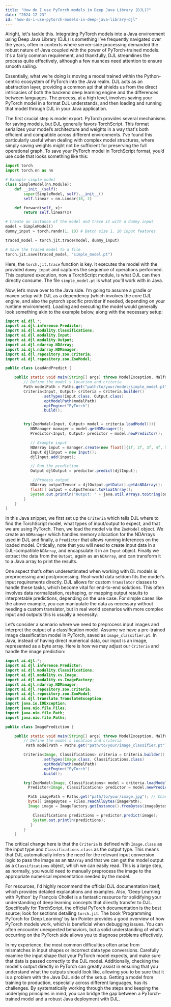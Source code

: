 ```yaml
---
title: "How do I use PyTorch models in Deep Java Library (DJL)?"
date: "2024-12-23"
id: "how-do-i-use-pytorch-models-in-deep-java-library-djl"
---
```


Alright, let's tackle this. Integrating PyTorch models into a Java environment using Deep Java Library (DJL) is something I’ve frequently navigated over the years, often in contexts where server-side processing demanded the robust nature of Java coupled with the power of PyTorch-trained models. It's a fairly common requirement, and thankfully, DJL streamlines the process quite effectively, although a few nuances need attention to ensure smooth sailing.

Essentially, what we’re doing is moving a model trained within the Python-centric ecosystem of PyTorch into the Java realm. DJL acts as an abstraction layer, providing a common api that shields us from the direct intricacies of both the backend deep learning engine and the differences between languages. The process, at a high level, involves saving your PyTorch model in a format DJL understands, and then loading and running that model through DJL in your Java application.

The first crucial step is model export. PyTorch provides several mechanisms for saving models, but DJL generally favors TorchScript. This format serializes your model’s architecture and weights in a way that's both efficient and compatible across different environments. I’ve found this particularly useful when dealing with complex model structures, where simply saving weights might not be sufficient for preserving the full operational graph. To save your PyTorch model in TorchScript format, you’d use code that looks something like this:

```python
import torch
import torch.nn as nn

# Example simple model
class SimpleModel(nn.Module):
    def __init__(self):
        super(SimpleModel, self).__init__()
        self.linear = nn.Linear(10, 2)

    def forward(self, x):
        return self.linear(x)

# Create an instance of the model and trace it with a dummy input
model = SimpleModel()
dummy_input = torch.randn(1, 10) # Batch size 1, 10 input features

traced_model = torch.jit.trace(model, dummy_input)

# Save the traced model to a file
torch.jit.save(traced_model, "simple_model.pt")
```
Here, the `torch.jit.trace` function is key. It executes the model with the provided `dummy_input` and captures the sequence of operations performed. This captured execution, now a TorchScript module, is what DJL can then directly consume. The file `simple_model.pt` is what you'll work with in Java.

Now, let’s move over to the Java side. I’m going to assume a gradle or maven setup with DJL as a dependency (which involves the core DJL engine, and also the pytorch specific provider if needed, depending on your runtime environment). Loading and executing the model would generally look something akin to the example below, along with the necessary setup:

```java
import ai.djl.*;
import ai.djl.inference.Predictor;
import ai.djl.modality.Classifications;
import ai.djl.modality.Input;
import ai.djl.modality.Output;
import ai.djl.ndarray.NDArray;
import ai.djl.ndarray.NDManager;
import ai.djl.repository.zoo.Criteria;
import ai.djl.repository.zoo.ZooModel;

public class LoadAndPredict {

    public static void main(String[] args) throws ModelException, MalformedModelException, TranslateException {
        // Define the model's location and criteria
        Path modelPath = Paths.get("path/to/your/model/simple_model.pt"); //Change this path to your actual location
        Criteria<Input, Output> criteria = Criteria.builder()
                .setTypes(Input.class, Output.class)
                .optModelPath(modelPath)
                .optEngine("PyTorch")
                .build();


        try(ZooModel<Input, Output> model = criteria.loadModel()){
           NDManager manager = model.getNDManager();
           Predictor<Input, Output> predictor = model.newPredictor();

           // Example input
           NDArray input = manager.create(new float[]{1f, 2f, 3f, 4f, 5f, 6f, 7f, 8f, 9f, 10f}).reshape(1, 10);
           Input djlInput = new Input();
           djlInput.add(input);

           // Run the prediction
           Output djlOutput = predictor.predict(djlInput);

            //Process output
           NDArray outputTensor = djlOutput.getData().getAsNDArray();
           float[] output = outputTensor.toFloatArray();
           System.out.println("Output: " + java.util.Arrays.toString(output));
        }
    }
}
```
In this Java snippet, we first set up the `Criteria` which tells DJL where to find the TorchScript model, what types of input/output to expect, and that we are using PyTorch. Then, we load the model via the `ZooModel` object. We create an `NDManager` which handles memory allocation for the NDArrays used in DJL and finally, a `Predictor` that allows running inferences on the loaded model. Critically, note that you will need to create input data in a DJL-compatible `NDArray`, and encapsulate it in an `Input` object. Finally we extract the data from the `Output`, again as an `NDArray`, and can transform it to a Java array to print the results.

One aspect that’s often underestimated when working with DL models is preprocessing and postprocessing. Real-world data seldom fits the model's input requirements directly. DJL allows for custom `Translator` classes to handle these tasks, which become vital for end-to-end solutions. This often involves data normalization, reshaping, or mapping output results to interpretable predictions, depending on the use case. For simple cases like the above example, you can manipulate the data as necessary without needing a custom translator, but in real world scenarios with more complex input and outputs this is usually a necessity.

Let’s consider a scenario where we need to preprocess input images and interpret the output of a classification model. Assume we have a pre-trained image classification model in PyTorch, saved as `image_classifier.pt`. In Java, instead of having direct numerical data, our input is an image, represented as a byte array. Here is how we may adjust our `Criteria` and handle the image prediction:

```java
import ai.djl.*;
import ai.djl.inference.Predictor;
import ai.djl.modality.Classifications;
import ai.djl.modality.cv.Image;
import ai.djl.modality.cv.ImageFactory;
import ai.djl.ndarray.NDManager;
import ai.djl.repository.zoo.Criteria;
import ai.djl.repository.zoo.ZooModel;
import ai.djl.translate.TranslateException;
import java.io.IOException;
import java.nio.file.Files;
import java.nio.file.Path;
import java.nio.file.Paths;

public class ImagePrediction {

    public static void main(String[] args) throws ModelException, MalformedModelException, TranslateException, IOException {
        // Define the model's location and criteria
         Path modelPath = Paths.get("path/to/your/image_classifier.pt"); // Change this path to your actual model location

        Criteria<Image, Classifications> criteria = Criteria.builder()
                .setTypes(Image.class, Classifications.class)
                .optModelPath(modelPath)
                .optEngine("PyTorch")
                .build();

        try(ZooModel<Image, Classifications> model = criteria.loadModel()){
          Predictor<Image, Classifications> predictor = model.newPredictor();

          Path imagePath = Paths.get("path/to/your/image.jpg"); // Change this to the path of an image file
          byte[] imageBytes = Files.readAllBytes(imagePath);
          Image image = ImageFactory.getInstance().fromBytes(imageBytes);

            Classifications predictions = predictor.predict(image);
            System.out.println(predictions);
           }
        }
    }
```
The critical change here is that the `Criteria` is defined with `Image.class` as the input type and `Classifications.class` as the output type. This means that DJL automatically infers the need for the relevant input conversion logic to pass the image as an `NDArray` and that we can get the model output as a `Classifications` object, which we can easily read. This is a large step, as normally, you would need to manually preprocess the image to the appropriate numerical representation needed by the model.

For resources, I'd highly recommend the official DJL documentation itself, which provides detailed explanations and examples. Also, 'Deep Learning with Python' by François Chollet is a fantastic resource for solidifying your understanding of deep learning concepts that directly transfer to DJL. Specifically for TorchScript, the official PyTorch documentation is the best source; look for sections detailing `torch.jit`. The book 'Programming PyTorch for Deep Learning' by Ian Pointer provides a good overview of how PyTorch models work, which is beneficial when debugging issues. You can often encounter unexpected behaviors, but a solid understanding of what’s occurring on the PyTorch side allows you to diagnose problems effectively.

In my experience, the most common difficulties often arise from mismatches in input shapes or incorrect data type conversions. Carefully examine the input shape that your PyTorch model expects, and make sure that data is passed correctly to the DJL model. Additionally, checking the model's output directly in PyTorch can greatly assist in ensuring that you understand what the outputs should look like, allowing you to be sure that it is a problem with the Java DJL side of the setup. Getting a model from training to production, especially across different languages, has its challenges. By systematically working through the steps and keeping the underlying principles in mind, you can bridge the gap between a PyTorch-trained model and a robust Java deployment with DJL.
